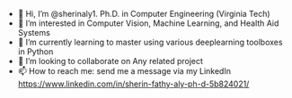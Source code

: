 - 👋 Hi, I’m @sherinaly1. Ph.D. in Computer Engineering (Virginia Tech)
- 👀 I’m interested in Computer Vision, Machine Learning, and Health Aid Systems
- 🌱 I’m currently learning to master using various deeplearning toolboxes in Python 
- 💞️ I’m looking to collaborate on Any related project
- 📫 How to reach me: send me a message via my LinkedIn https://www.linkedin.com/in/sherin-fathy-aly-ph-d-5b824021/

<!---
sherinaly1/sherinaly1 is a ✨ special ✨ repository because its `README.md` (this file) appears on your GitHub profile.
You can click the Preview link to take a look at your changes.
--->
